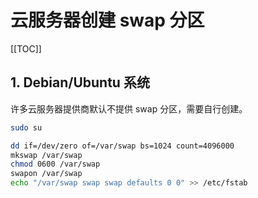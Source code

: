 # 云服务器创建 swap 分区

[[TOC]]

## 1. Debian/Ubuntu 系统

许多云服务器提供商默认不提供 swap 分区，需要自行创建。

```bash
sudo su

dd if=/dev/zero of=/var/swap bs=1024 count=4096000
mkswap /var/swap
chmod 0600 /var/swap
swapon /var/swap
echo "/var/swap swap swap defaults 0 0" >> /etc/fstab
```
